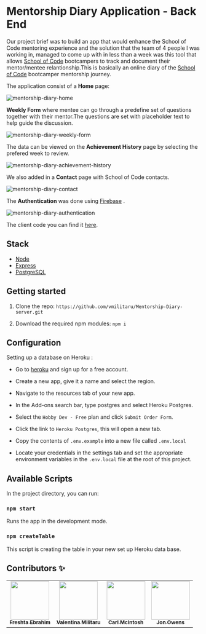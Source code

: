 # Mentorship Diary Application - Back End 

Our project brief was to build an app that would enhance the School of Code mentoring experience and the solution that the team of 4 people I was working in, managed to come up with in less than a week was this tool that allows [School of Code](https://www.schoolofcode.co.uk/) bootcampers to track and document their mentor/mentee relantionship.This is basically an online diary of the [School of Code](https://www.schoolofcode.co.uk/) bootcamper mentorship journey.

The application consist of a **Home** page:

![mentorship-diary-home](https://user-images.githubusercontent.com/70764326/106596359-cad7eb00-654c-11eb-934f-35e732037fdf.png)

**Weekly Form** where mentee can go through a predefine set of questions together with their mentor.The questions are set with placeholder text to help guide the discussion. 

![mentorship-diary-weekly-form](https://user-images.githubusercontent.com/70764326/106596972-a9c3ca00-654d-11eb-91ce-7102d9c0c75f.png)

The data can be viewed on the **Achievement History** page by selecting the prefered week to review.

![mentorship-diary-achievement-history](https://user-images.githubusercontent.com/70764326/106597157-edb6cf00-654d-11eb-9ddc-61c80685a7ec.png)

We also added in a **Contact** page with School of Code contacts.

![mentorship-diary-contact](https://user-images.githubusercontent.com/70764326/106598206-5488b800-654f-11eb-8448-6a128e75d20d.png)

The **Authentication** was done using [Firebase](https://firebase.google.com/) .

![mentorship-diary-authentication](https://user-images.githubusercontent.com/70764326/106597795-d0cecb80-654e-11eb-9002-1daae449b413.png)


The client code you can find it [here](https://github.com/vmilitaru/Mentorship-Diary-client.git).

## Stack

- [Node](https://nodejs.org/en/)
- [Express](https://expressjs.com/)
- [PostgreSQL](https://www.postgresql.org/)

## Getting started

1. Clone the repo: `https://github.com/vmilitaru/Mentorship-Diary-server.git`

2. Download the required npm modules: `npm i`

## Configuration

Setting up a database on Heroku :

- Go to [heroku](https://signup.heroku.com/login) and sign up for a free account.

- Create a new app, give it a name and select the region.

- Navigate to the resources tab of your new app.

- In the Add-ons search bar, type postgres and select Heroku Postgres.

- Select the `Hobby Dev - Free` plan and click `Submit Order Form`.

- Click the link to `Heroku Postgres`, this will open a new tab.

- Copy the contents of `.env.example` into a new file called `.env.local`

- Locate your credentials in the settings tab and set the appropriate environment variables in the `.env.local` file at the root of this project.

## Available Scripts

In the project directory, you can run:

### `npm start`

Runs the app in the development mode.

### `npm createTable`

This script is creating the table in your new set up Heroku data base.




## Contributors ✨

<table>
  <tr>
    <td align="center"><a href="https://github.com/FreshtaEbrahim"><img src="https://avatars.githubusercontent.com/u/56118343?s=400&u=7db01c710b8ba0ea0f75efbea2f5113a396a839b&v=4" width="100px;" alt=""/><br /><sub><b>Freshta Ebrahim</b></sub></a><br /><a </td>
    <td align="center"><a href="https://github.com/vmilitaru"><img src="https://avatars0.githubusercontent.com/u/70764326?s=120&v=4" width="100px;" alt=""/><br /><sub><b>Valentina Militaru</b></sub></a><br /></td>
   <td align="center"><a href="https://github.com/cod3rcarl"><img src="https://avatars.githubusercontent.com/u/70280561?s=400&u=423202e286eba513af63e4225e44d6fea8b6475a&v=4" width="100px;" alt=""/><br /><sub><b>Carl McIntosh</b></sub></a><br /></td>
   <td align="center"><a href="https://github.com/Jonowens84"><img src="https://ca.slack-edge.com/T6L933W4X-U01A0GAG4LE-7362c19b41f6-512" width="100px;" alt=""/><br /><sub><b>Jon Owens</b></sub></a><br /></td>
  </tr>
</table>

